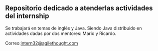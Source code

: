 ## Repositorio dedicado a atenderlas actividades del internship

Se trabajará en temas de inglés y Java.
Siendo Java distribuido en actividades dadas por dos mentores: Mario y Ricardo.

Correo:intern32@agilethought.com
